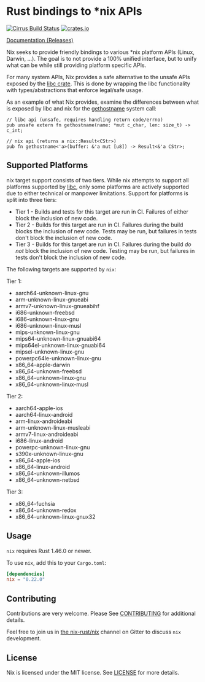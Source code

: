 # Rust bindings to *nix APIs

[![Cirrus Build Status](https://api.cirrus-ci.com/github/nix-rust/nix.svg)](https://cirrus-ci.com/github/nix-rust/nix)
[![crates.io](https://img.shields.io/crates/v/nix.svg)](https://crates.io/crates/nix)

[Documentation (Releases)](https://docs.rs/nix/)

Nix seeks to provide friendly bindings to various *nix platform APIs (Linux, Darwin,
...). The goal is to not provide a 100% unified interface, but to unify
what can be while still providing platform specific APIs.

For many system APIs, Nix provides a safe alternative to the unsafe APIs
exposed by the [libc crate](https://github.com/rust-lang/libc).  This is done by
wrapping the libc functionality with types/abstractions that enforce legal/safe
usage.


As an example of what Nix provides, examine the differences between what is
exposed by libc and nix for the
[gethostname](https://man7.org/linux/man-pages/man2/gethostname.2.html) system
call:

```rust,ignore
// libc api (unsafe, requires handling return code/errno)
pub unsafe extern fn gethostname(name: *mut c_char, len: size_t) -> c_int;

// nix api (returns a nix::Result<CStr>)
pub fn gethostname<'a>(buffer: &'a mut [u8]) -> Result<&'a CStr>;
```

## Supported Platforms

nix target support consists of two tiers. While nix attempts to support all
platforms supported by [libc](https://github.com/rust-lang/libc), only some
platforms are actively supported due to either technical or manpower
limitations. Support for platforms is split into three tiers:

  * Tier 1 - Builds and tests for this target are run in CI. Failures of either
             block the inclusion of new code.
  * Tier 2 - Builds for this target are run in CI. Failures during the build
             blocks the inclusion of new code. Tests may be run, but failures
             in tests don't block the inclusion of new code.
  * Tier 3 - Builds for this target are run in CI. Failures during the build
             *do not* block the inclusion of new code. Testing may be run, but
             failures in tests don't block the inclusion of new code.

The following targets are supported by `nix`:

Tier 1:
  * aarch64-unknown-linux-gnu
  * arm-unknown-linux-gnueabi
  * armv7-unknown-linux-gnueabihf
  * i686-unknown-freebsd
  * i686-unknown-linux-gnu
  * i686-unknown-linux-musl
  * mips-unknown-linux-gnu
  * mips64-unknown-linux-gnuabi64
  * mips64el-unknown-linux-gnuabi64
  * mipsel-unknown-linux-gnu
  * powerpc64le-unknown-linux-gnu
  * x86_64-apple-darwin
  * x86_64-unknown-freebsd
  * x86_64-unknown-linux-gnu
  * x86_64-unknown-linux-musl

Tier 2:
  * aarch64-apple-ios
  * aarch64-linux-android
  * arm-linux-androideabi
  * arm-unknown-linux-musleabi
  * armv7-linux-androideabi
  * i686-linux-android
  * powerpc-unknown-linux-gnu
  * s390x-unknown-linux-gnu
  * x86_64-apple-ios
  * x86_64-linux-android
  * x86_64-unknown-illumos
  * x86_64-unknown-netbsd

Tier 3:
  * x86_64-fuchsia
  * x86_64-unknown-redox
  * x86_64-unknown-linux-gnux32

## Usage

`nix` requires Rust 1.46.0 or newer.

To use `nix`, add this to your `Cargo.toml`:

```toml
[dependencies]
nix = "0.22.0"
```

## Contributing

Contributions are very welcome.  Please See [CONTRIBUTING](CONTRIBUTING.md) for
additional details.

Feel free to join us in [the nix-rust/nix](https://gitter.im/nix-rust/nix) channel on Gitter to
discuss `nix` development.

## License

Nix is licensed under the MIT license.  See [LICENSE](LICENSE) for more details.
